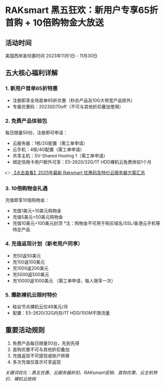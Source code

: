 # RAKsmart 黑五狂欢：新用户专享65折首购 + 10倍购物金大放送

## 活动时间
美国西岸圣何塞时间 2023年11月1日 - 11月30日

## 五大核心福利详解

### 1. 新用户首单65折特惠
- 注册即享全场首单65折优惠（秒杀产品及10G大带宽产品除外）
- 专属优惠码：2023SD70off（不可与其他折扣叠加使用）

### 2. 免费产品体验包
每日限量50份，注册即可申请：
- 云服务器：1核/2G配置（需工单申请）
- 云手机：4核/4G配置（需工单申请）
- 共享主机：SV-Shared Hosting 1（需工单申请）
- 绑定信用卡用户额外可享：E5-2620/32G/1T HDD裸机云免费体验1个月

👉 [【点击查看】2025年最新 Raksmart 优惠码及特价云服务器方案汇总](https://bit.ly/raksmart)

### 3. 10倍购物金礼遇
充值即享10倍购物金：
- 充值1美元=10美元购物金
- 充值5美元=50美元购物金
- 充值10美元=100美元封顶
*注：购物金不可用于购买域名/SSL/香港云手机等特定产品

### 4. 充值返现计划（新老用户同享）
- 充50返50美元
- 充100返100美元
- 充1000返200美元
- 充5000返500美元
- 充10000返1000美元
（需工单申请，每人限享一次）

### 5. 爆款裸机云限时特价
- 硅谷节点裸机云仅49美元/月
- 配置：E5-2620/32G内存/1T HDD/100M不限流量

## 重要活动规则
1. 免费产品每日限量50台，先到先得
2. 首购优惠不可与其他折扣叠加
3. 充值返现不可提现或账户转移
4. 多次充值仅首次可享返现

*关键词优化：黑五优惠、云服务器折扣、RAKsmart促销、首购优惠、云主机特价、裸机云抢购*